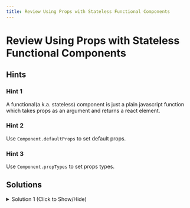 ```yaml
---
title: Review Using Props with Stateless Functional Components
---
```

# Review Using Props with Stateless Functional Components

## Hints

### Hint 1
A functional(a.k.a. stateless) component is just a plain javascript function which takes props as an argument and returns a react element.

### Hint 2
Use `Component.defaultProps` to set default props.

### Hint 3
Use `Component.propTypes` to set props types.

## Solutions

<details><summary>Solution 1 (Click to Show/Hide)</summary>

```javascript
const Camper = props => <p>{props.name}</p>;

Camper.defaultProps = {
  name: "CamperBot"
};

Camper.propTypes = {
  name: PropTypes.string.isRequired
};
```

#### Relevant Links
  - [Typechecking With PropTypes](https://reactjs.org/docs/typechecking-with-proptypes.html)
</details>
